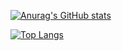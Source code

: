 [![Anurag's GitHub stats](https://github-readme-stats.vercel.app/api?username=Binx-Codes&theme=midnight-purple&show_icons=true)](https://github.com/anuraghazra/github-readme-stats)

[![Top Langs](https://github-readme-stats.vercel.app/api/top-langs/?username=Binx-Codes&theme=midnight-purple&show_icons=true)](https://github.com/anuraghazra/github-readme-stats)